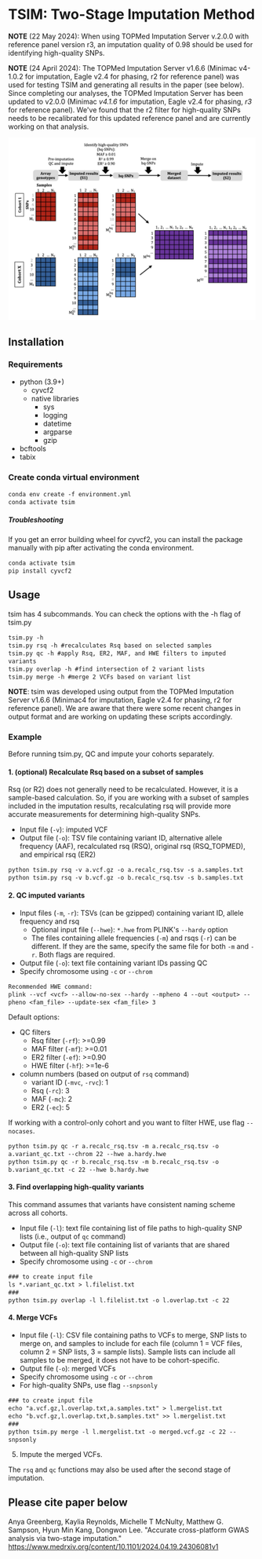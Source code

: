 # TSIM: Two-Stage Imputation Method

**NOTE** (22 May 2024): When using TOPMed Imputation Server v.2.0.0 with reference panel version r3, an imputation quality of 0.98 should be used for identifying high-quality SNPs.

**NOTE** (24 April 2024): The TOPMed Imputation Server v1.6.6 (Minimac v4-1.0.2 for imputation, Eagle v2.4 for phasing, r2 for reference panel) was used for testing TSIM and generating all results in the paper (see below). Since completing our analyses, the TOPMed Imputation Server has been updated to v2.0.0 (Minimac _v4.1.6_ for imputation, Eagle v2.4 for phasing, _r3_ for reference panel). We've found that the r2 filter for high-quality SNPs needs to be recalibrated for this updated reference panel and are currently working on that analysis.


![](tsim.png)

## Installation
### Requirements
- python (3.9+)
    - cyvcf2
    - native libraries
        - sys
        - logging
        - datetime
        - argparse
        - gzip
- bcftools
- tabix

### Create conda virtual environment
```
conda env create -f environment.yml
conda activate tsim
```

##### Troubleshooting
If you get an error building wheel for cyvcf2, you can install the package manually with pip after activating the conda environment.
```
conda activate tsim
pip install cyvcf2
```

## Usage
tsim has 4 subcommands.
You can check the options with the -h flag of tsim.py
```
tsim.py -h
tsim.py rsq -h #recalculates Rsq based on selected samples
tsim.py qc -h #apply Rsq, ER2, MAF, and HWE filters to imputed variants
tsim.py overlap -h #find intersection of 2 variant lists
tsim.py merge -h #merge 2 VCFs based on variant list
```

**NOTE**: tsim was developed using output from the TOPMed Imputation Server v1.6.6 (Minimac4 for imputation, Eagle v2.4 for phasing, r2 for reference panel). We are aware that there were some recent changes in output format and are working on updating these scripts accordingly.


### Example 
Before running tsim.py, QC and impute your cohorts separately.

#### 1. (optional) Recalculate Rsq based on a subset of samples
Rsq (or R2) does not generally need to be recalculated. However, it is  a sample-based calculation. So, if you are working with a subset of samples included in the imputation results, recalculating rsq will provide more accurate measurements for determining high-quality SNPs.
- Input file (`-v`): imputed VCF
- Output file (`-o`): TSV file containing variant ID, alternative allele frequency (AAF), recalculated rsq (RSQ), original rsq (RSQ_TOPMED), and empirical rsq (ER2)

```
python tsim.py rsq -v a.vcf.gz -o a.recalc_rsq.tsv -s a.samples.txt
python tsim.py rsq -v b.vcf.gz -o b.recalc_rsq.tsv -s b.samples.txt
```

#### 2. QC imputed variants
- Input files (`-m`, `-r`): TSVs (can be gzipped) containing variant ID, allele frequency and rsq
  - Optional input file (`--hwe`): `*.hwe` from PLINK's `--hardy` option
  - The files containing allele frequencies (`-m`) and rsqs (`-r`) can be different. If they are the same, specify the same file for both `-m` and `-r`. Both flags are required.
- Output file (`-o`): text file containing variant IDs passing QC
- Specify chromosome using `-c` or `--chrom`
  
```
Recommended HWE command:
plink --vcf <vcf> --allow-no-sex --hardy --mpheno 4 --out <output> --pheno <fam_file> --update-sex <fam_file> 3
```

Default options: 
- QC filters
    - Rsq filter (`-rf`): >=0.99
    - MAF filter (`-mf`): >=0.01
    - ER2 filter (`-ef`): >=0.90
    - HWE filter (`-hf`): >=1e-6
- column numbers (based on output of `rsq` command)
    - variant ID (`-mvc`, `-rvc`): 1
    - Rsq (`-rc`): 3
    - MAF (`-mc`): 2
    - ER2 (`-ec`): 5

If working with a control-only cohort and you want to filter HWE, use flag `--nocases`.

```
python tsim.py qc -r a.recalc_rsq.tsv -m a.recalc_rsq.tsv -o a.variant_qc.txt --chrom 22 --hwe a.hardy.hwe
python tsim.py qc -r b.recalc_rsq.tsv -m b.recalc_rsq.tsv -o b.variant_qc.txt -c 22 --hwe b.hardy.hwe
```

#### 3. Find overlapping high-quality variants 
This command assumes that variants have consistent naming scheme across all cohorts.
- Input file (`-l`): text file containing list of file paths to high-quality SNP lists (i.e., output of `qc` command)
- Output file (`-o`): text file containing list of variants that are shared between all high-quality SNP lists
- Specify chromosome using `-c` or `--chrom`

```
### to create input file
ls *.variant_qc.txt > l.filelist.txt
###
python tsim.py overlap -l l.filelist.txt -o l.overlap.txt -c 22
```

#### 4. Merge VCFs
- Input file (`-l`): CSV file containing paths to VCFs to merge, SNP lists to merge on, and samples to include for each file (column 1 = VCF files, column 2 = SNP lists, 3 = sample lists). Sample lists can include all samples to be merged, it does not have to be cohort-specific.
- Output file (`-o`): merged VCFs
- Specify chromosome using `-c` or `--chrom`
- For high-quality SNPs, use flag `--snpsonly`

```
### to create input file
echo "a.vcf.gz,l.overlap.txt,a.samples.txt" > l.mergelist.txt
echo "b.vcf.gz,l.overlap.txt,b.samples.txt" >> l.mergelist.txt
###
python tsim.py merge -l l.mergelist.txt -o merged.vcf.gz -c 22 --snpsonly
```

5. Impute the merged VCFs.

The `rsq` and `qc` functions may also be used after the second stage of imputation. 


## Please cite paper below
Anya Greenberg, Kaylia Reynolds, Michelle T McNulty,  Matthew G. Sampson,  Hyun Min Kang,  Dongwon Lee. "Accurate cross-platform GWAS analysis via two-stage imputation." https://www.medrxiv.org/content/10.1101/2024.04.19.24306081v1
